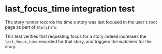 # last_focus_time integration test

The story runner records the time a story was last focused in the user's root
page as part of `StoryInfo`.

This test verifies that requesting focus for a story indeed increases the
`last_focus_time` recorded for that story, and triggers the watchers for the
story.


